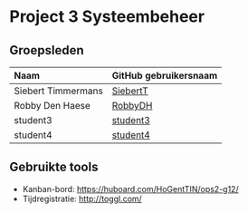 # Project 3 Systeembeheer

## Groepsleden

| Naam     | GitHub gebruikersnaam                   |
| :---     | :---                                    |
| Siebert Timmermans | [SiebertT](https://github.com/SiebertT) |
| Robby Den Haese | [RobbyDH](https://github.com/RobbyDH) |
| student3 | [student3](https://github.com/student3) |
| student4 | [student4](https://github.com/student4) |

## Gebruikte tools

* Kanban-bord: <https://huboard.com/HoGentTIN/ops2-g12/>
* Tijdregistratie: <http://toggl.com/>
